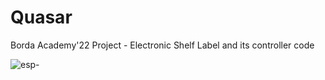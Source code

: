 # Quasar
Borda Academy'22 Project - Electronic Shelf Label and its controller code


![esp-](https://user-images.githubusercontent.com/99442421/189487849-fb77b45d-d54d-427e-b872-c8bfce0a84f9.jpeg)
